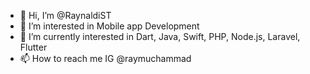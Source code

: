 - 👋 Hi, I’m @RaynaldiST
- 👀 I’m interested in Mobile app Development
- 🌱 I’m currently interested in Dart, Java, Swift, PHP, Node.js, Laravel, Flutter
- 📫 How to reach me IG @raymuchammad

<!---
RaynaldiST/RaynaldiST is a ✨ special ✨ repository because its `README.md` (this file) appears on your GitHub profile.
You can click the Preview link to take a look at your changes.
--->
